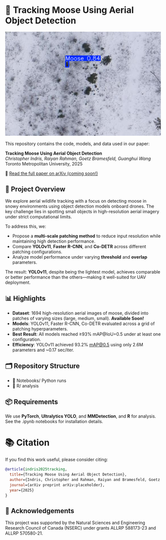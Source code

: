 # 🫎 Tracking Moose Using Aerial Object Detection

![Detection Example](moosedetectoratwork.png)

This repository contains the code, models, and data used in our paper:

**Tracking Moose Using Aerial Object Detection**  
*Christopher Indris, Raiyan Rahman, Goetz Bramesfeld, Guanghui Wang*  
Toronto Metropolitan University, 2025

📄 [Read the full paper on arXiv (coming soon!)](https://arxiv.org/abs/placeholder)

## 🧠 Project Overview

We explore aerial wildlife tracking with a focus on detecting moose in snowy environments using object detection models onboard drones. The key challenge lies in spotting small objects in high-resolution aerial imagery under strict computational limits.

To address this, we:
- Propose a **multi-scale patching method** to reduce input resolution while maintaining high detection performance.
- Compare **YOLOv11**, **Faster R-CNN**, and **Co-DETR** across different patching configurations.
- Analyze model performance under varying **threshold** and **overlap** parameters.

The result: **YOLOv11**, despite being the lightest model, achieves comparable or better performance than the others—making it well-suited for UAV deployment.

## 📊 Highlights

- **Dataset**: 1694 high-resolution aerial images of moose, divided into patches of varying sizes (large, medium, small). **Available Soon!**
- **Models**: YOLOv11, Faster R-CNN, Co-DETR evaluated across a grid of patching hyperparameters.
- **Best Result**: All models reached ≥93% mAP@IoU=0.5 under at least one configuration.
- **Efficiency**: YOLOv11 achieved 93.2% mAP@0.5 using only 2.6M parameters and ~0.17 sec/iter.

## 🗂️ Repository Structure
- 📁 Notebooks/ Python runs
- 📁 R/ analysis

## 📦 Requirements

We use **PyTorch**, **Ultralytics YOLO**, and **MMDetection**, and **R** for analysis.
See the .ipynb notebooks for installation details.

# 📚 Citation
If you find this work useful, please consider citing:

```bibtex
@article{indris2025tracking,
  title={Tracking Moose Using Aerial Object Detection},
  author={Indris, Christopher and Rahman, Raiyan and Bramesfeld, Goetz and Wang, Guanghui},
  journal={arXiv preprint arXiv:placeholder},
  year={2025}
}
```

## 🤝 Acknowledgements
This project was supported by the Natural Sciences and Engineering Research Council of Canada (NSERC) under grants ALLRP 588173-23 and ALLRP 570580-21.